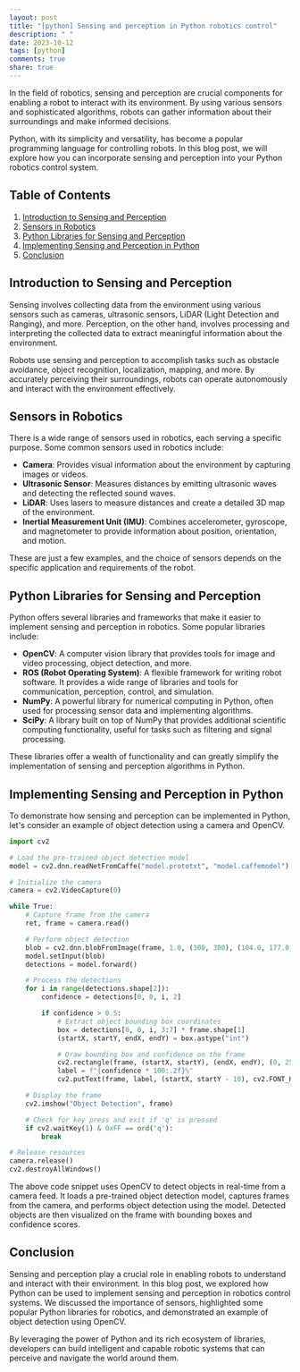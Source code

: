 ```yaml
---
layout: post
title: "[python] Sensing and perception in Python robotics control"
description: " "
date: 2023-10-12
tags: [python]
comments: true
share: true
---
```


In the field of robotics, sensing and perception are crucial components for enabling a robot to interact with its environment. By using various sensors and sophisticated algorithms, robots can gather information about their surroundings and make informed decisions.

Python, with its simplicity and versatility, has become a popular programming language for controlling robots. In this blog post, we will explore how you can incorporate sensing and perception into your Python robotics control system.

## Table of Contents
1. [Introduction to Sensing and Perception](#introduction-to-sensing-and-perception)
2. [Sensors in Robotics](#sensors-in-robotics)
3. [Python Libraries for Sensing and Perception](#python-libraries-for-sensing-and-perception)
4. [Implementing Sensing and Perception in Python](#implementing-sensing-and-perception-in-python)
5. [Conclusion](#conclusion)

## Introduction to Sensing and Perception

Sensing involves collecting data from the environment using various sensors such as cameras, ultrasonic sensors, LiDAR (Light Detection and Ranging), and more. Perception, on the other hand, involves processing and interpreting the collected data to extract meaningful information about the environment.

Robots use sensing and perception to accomplish tasks such as obstacle avoidance, object recognition, localization, mapping, and more. By accurately perceiving their surroundings, robots can operate autonomously and interact with the environment effectively.

## Sensors in Robotics

There is a wide range of sensors used in robotics, each serving a specific purpose. Some common sensors used in robotics include:

- **Camera**: Provides visual information about the environment by capturing images or videos.
- **Ultrasonic Sensor**: Measures distances by emitting ultrasonic waves and detecting the reflected sound waves.
- **LiDAR**: Uses lasers to measure distances and create a detailed 3D map of the environment.
- **Inertial Measurement Unit (IMU)**: Combines accelerometer, gyroscope, and magnetometer to provide information about position, orientation, and motion.

These are just a few examples, and the choice of sensors depends on the specific application and requirements of the robot.

## Python Libraries for Sensing and Perception

Python offers several libraries and frameworks that make it easier to implement sensing and perception in robotics. Some popular libraries include:

- **OpenCV**: A computer vision library that provides tools for image and video processing, object detection, and more.
- **ROS (Robot Operating System)**: A flexible framework for writing robot software. It provides a wide range of libraries and tools for communication, perception, control, and simulation.
- **NumPy**: A powerful library for numerical computing in Python, often used for processing sensor data and implementing algorithms.
- **SciPy**: A library built on top of NumPy that provides additional scientific computing functionality, useful for tasks such as filtering and signal processing.

These libraries offer a wealth of functionality and can greatly simplify the implementation of sensing and perception algorithms in Python.

## Implementing Sensing and Perception in Python

To demonstrate how sensing and perception can be implemented in Python, let's consider an example of object detection using a camera and OpenCV.

```python
import cv2

# Load the pre-trained object detection model
model = cv2.dnn.readNetFromCaffe("model.prototxt", "model.caffemodel")

# Initialize the camera
camera = cv2.VideoCapture(0)

while True:
    # Capture frame from the camera
    ret, frame = camera.read()

    # Perform object detection
    blob = cv2.dnn.blobFromImage(frame, 1.0, (300, 300), (104.0, 177.0, 123.0))
    model.setInput(blob)
    detections = model.forward()

    # Process the detections
    for i in range(detections.shape[2]):
        confidence = detections[0, 0, i, 2]

        if confidence > 0.5:
            # Extract object bounding box coordinates
            box = detections[0, 0, i, 3:7] * frame.shape[1]
            (startX, startY, endX, endY) = box.astype("int")

            # Draw bounding box and confidence on the frame
            cv2.rectangle(frame, (startX, startY), (endX, endY), (0, 255, 0), 2)
            label = f"{confidence * 100:.2f}%"
            cv2.putText(frame, label, (startX, startY - 10), cv2.FONT_HERSHEY_SIMPLEX, 0.5, (0, 255, 0), 2)

    # Display the frame
    cv2.imshow("Object Detection", frame)

    # Check for key press and exit if 'q' is pressed
    if cv2.waitKey(1) & 0xFF == ord('q'):
        break

# Release resources
camera.release()
cv2.destroyAllWindows()
```

The above code snippet uses OpenCV to detect objects in real-time from a camera feed. It loads a pre-trained object detection model, captures frames from the camera, and performs object detection using the model. Detected objects are then visualized on the frame with bounding boxes and confidence scores.

## Conclusion

Sensing and perception play a crucial role in enabling robots to understand and interact with their environment. In this blog post, we explored how Python can be used to implement sensing and perception in robotics control systems. We discussed the importance of sensors, highlighted some popular Python libraries for robotics, and demonstrated an example of object detection using OpenCV.

By leveraging the power of Python and its rich ecosystem of libraries, developers can build intelligent and capable robotic systems that can perceive and navigate the world around them.